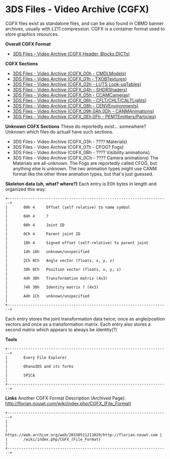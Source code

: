 # 3DS Files - Video Archive (CGFX)


CGFX files exist as standalone files, and can be also found in CBMD
banner archives, usually with LZ11 compression.
CGFX is a container format used to store graphics resources.

**Overall CGFX Format**
- [3DS Files - Video Archive (CGFX Header, Blocks,DICTs)](./3dsfilesvideoarchivecgfxheaderblocksdicts.md)

**CGFX Sections**
- [3DS Files - Video Archive (CGFX_00h - CMDLModels)](./3dsfilesvideoarchivecgfx00hcmdlmodels.md)
- [3DS Files - Video Archive (CGFX_01h - TXOBTextures)](./3dsfilesvideoarchivecgfx01htxobtextures.md)
- [3DS Files - Video Archive (CGFX_02h - LUTS Look-upTables)](./3dsfilesvideoarchivecgfx02hlutslookuptables.md)
- [3DS Files - Video Archive (CGFX_04h - SHDRShaders)](./3dsfilesvideoarchivecgfx04hshdrshaders.md)
- [3DS Files - Video Archive (CGFX_05h - CCAMCameras)](./3dsfilesvideoarchivecgfx05hccamcameras.md)
- [3DS Files - Video Archive (CGFX_06h - CFLT/CHLT/CALTLights)](./3dsfilesvideoarchivecgfx06hcfltchltcaltlights.md)
- [3DS Files - Video Archive (CGFX_08h - CENVEnvironments)](./3dsfilesvideoarchivecgfx08hcenvenvironments.md)
- [3DS Files - Video Archive (CGFX_09h,0Ah,0Dh - CANMAnimations)](./3dsfilesvideoarchivecgfx09h0ah0dhcanmanimations.md)
- [3DS Files - Video Archive (CGFX_0Eh,0Fh - PEMTEmitters/Particles)](./3dsfilesvideoarchivecgfx0eh0fhpemtemittersparticles.md)

**Unknown CGFX Sections**
These do reportedly exist\... somewhere? Unknown which files do actuall
have such sections.
- 3DS Files - Video Archive (CGFX_03h - ???? Materials)
- 3DS Files - Video Archive (CGFX_07h - CFOG? Fogs)
- 3DS Files - Video Archive (CGFX_0Bh - ???? Visibility animations)
- 3DS Files - Video Archive (CGFX_0Ch - ???? Camera animations)
The Materials are all-unknown. The Fogs are reportedly called CFOG, but
anything else is unknown. The two animation types might use CANM format
like the other three animation types, but that\'s just guessed.

**Skeleton data (uh, what? where?)**
Each entry is E0h bytes in length and organized this way:

```
+-----------------------------------------------------------------------+
|       00h 4     Offset (self relative) to name symbol                 |
|       04h 4     ?                                                     |
|       08h 4     Joint ID                                              |
|       0Ch 4     Parent joint ID                                       |
|       10h 4     Signed offset (self-relative) to parent joint         |
|       14h 18h   unknown/unspecified                                   |
|       2Ch 0Ch   Angle vector (floats, x, y, z)                        |
|       38h 0Ch   Position vector (floats, x, y, z)                     |
|       44h 30h   Transformation matrix (4x3)                           |
|       74h 30h   Identity matrix ? (4x3)                               |
|       A4h 1Ch   unknown/unspecified                                   |
+-----------------------------------------------------------------------+
```

Each entry stores the joint transformation data twice; once as
angle/position vectors and once as a transformation matrix. Each entry
also stores a second matrix which appears to always be identity(?)

**Tools**

```
+-----------------------------------------------------------------------+
|       Every File Explorer                                             |
|       Ohana3DS and its forks                                          |
|       SPICA                                                           |
+-----------------------------------------------------------------------+
```


**Links**
Another CGFX Format Description (Archived Page):
<http://florian.nouwt.com/wiki/index.php/CGFX_(File_Format)>

```
+-----------------------------------------------------------------------+
|                                                                       |
|   https://web.archive.org/web/20150511211029/http://florian.nouwt.com |
|       /wiki/index.php/CGFX_(File_Format)                              |
+-----------------------------------------------------------------------+
```




